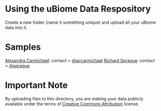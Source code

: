 # Using the uBiome Data Respository

Create a new folder (name it something unique) and upload all your uBiome data into it.

# Samples

[Alexandra Carmichael](./accarmichael):  contact = [@accarmichael](http://twitter.com/accarmichael)
[Richard Sprague](./sprague):  contact = [@sprague](http://twitter.com/sprague)

# Important Note

By uploading files to this directory, you are making your data publicly available under the terms of [Creative Commons Attribution](https://creativecommons.org/licenses/by/4.0/legalcode) license.
